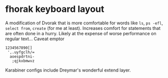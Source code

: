 # fhorak keyboard layout

A modification of Dvorak that is more comfortable for words like `ls`, `ps -efl`, `select from`, `create` (for me at least).
Increases comfort for statements that are often done in a hurry. Likely at the expense of worse performance on regular text... Caveat emptor

```
1234567890[]
 ',.uyfgclh/=
  aoespdrtni-
   ;qjkxbmwvz
```

Karabiner configs include Dreymar's wonderful extend layer.